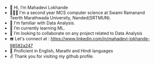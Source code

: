 - 👋 Hi, I’m Mahadevi Lokhande <br>
- 👨🏻‍🎓 I'm a second year MCS computer science at Swami Ramanand Teerth Marathwada University, Nanded(SRTMUN).<br>
- 👀 I'm familiar with Data Analysis.<br>
- 🌱 I’m currently learning ML.<br>
- 💞️ I’m looking to collaborate on any project related to Data Analysis<br>
- ☎️ Let's connect at : https://www.linkedin.com/in/mahadevi-lokhande-98582a247<br>
- 🦉 Proficient in English, Marathi and Hindi languages<br>
- ✌️ Thank you for visiting my github profile.<br>
